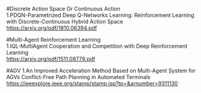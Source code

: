 #Discrete Action Space Or Continuous Action  
1.PDQN-Parametrized Deep Q-Networks Learning: Reinforcement Learning with Discrete-Continuous Hybrid Action Space  
https://arxiv.org/pdf/1810.06394.pdf  

#Multi-Agent Reinforcement Learning  
1.IQL-MultiAgent Cooperation and Competition with Deep Reinforcement Learning  
https://arxiv.org/pdf/1511.08779.pdf

#AGV
1.An Improved Acceleration Method Based on Multi-Agent System for AGVs Conflict-Free Path Planning in Automated Terminals
https://ieeexplore.ieee.org/stamp/stamp.jsp?tp=&arnumber=9311130
